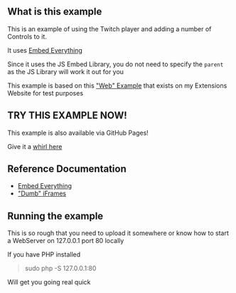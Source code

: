## What is this example

This is an example of using the Twitch player and adding a number of Controls to it.

It uses [Embed Everything](https://dev.twitch.tv/docs/embed/everything)

Since it uses the JS Embed Library, you do not need to specify the `parent` as the JS Library will work it out for you

This example is based on this ["Web" Example](https://twitch.extensions.barrycarlyon.co.uk/temp/player_test.html) that exists on my Extensions Website for test purposes

## TRY THIS EXAMPLE NOW!

This example is also available via GitHub Pages!

Give it a [whirl here](https://barrycarlyon.github.io/twitch_misc/player/html/)

## Reference Documentation

- [Embed Everything](https://dev.twitch.tv/docs/embed/everything)
- ["Dumb" iFrames](https://dev.twitch.tv/docs/embed/video-and-clips)

## Running the example

This is so rough that you need to upload it somewhere or know how to start a WebServer on 127.0.0.1 port 80 locally

If you have PHP installed

> sudo php -S 127.0.0.1:80

Will get you going real quick
